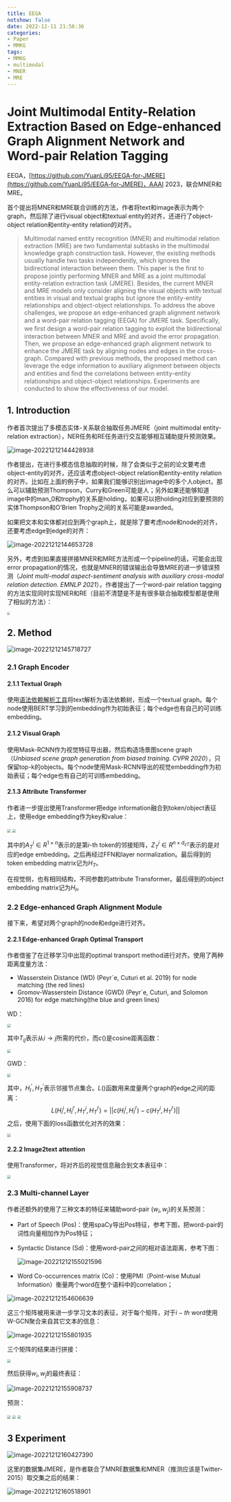 ```yaml
---
title: EEGA
notshow: false
date: 2022-12-11 21:56:36
categories:
- Paper
- MMKG
tags:
- MMKG
- multimodal
- MNER
- MRE
---
```


# Joint Multimodal Entity-Relation Extraction Based on Edge-enhanced Graph Alignment Network and Word-pair Relation Tagging

EEGA，[https://github.com/YuanLi95/EEGA-for-JMERE](https://github.com/YuanLi95/EEGA-for-JMERE)，AAAI 2023，联合MNER和MRE。

首个提出将MNER和MRE联合训练的方法，作者将text和image表示为两个graph，然后除了进行visual object和textual entity的对齐，还进行了object-object relation和entity-entity relation的对齐。

> Multimodal named entity recognition (MNER) and multimodal relation extraction (MRE) are two fundamental subtasks in the multimodal knowledge graph construction task. However, the existing methods usually handle two tasks independently, which ignores the bidirectional interaction between them. This paper is the ﬁrst to propose jointly performing MNER and MRE as a joint multimodal entity-relation extraction task (JMERE). Besides, the current MNER and MRE models only consider aligning the visual objects with textual entities in visual and textual graphs but ignore the entity-entity relationships and object-object relationships. To address the above challenges, we propose an edge-enhanced graph alignment network and a word-pair relation tagging (EEGA) for JMERE task. Speciﬁcally, we ﬁrst design a word-pair relation tagging to exploit the bidirectional interaction between MNER and MRE and avoid the error propagation. Then, we propose an edge-enhanced graph alignment network to enhance the JMERE task by aligning nodes and edges in the cross-graph. Compared with previous methods, the proposed method can leverage the edge information to auxiliary alignment between objects and entities and ﬁnd the correlations between entity-entity relationships and object-object relationships. Experiments are conducted to show the effectiveness of our model.

<!--more-->

## 1. Introduction

作者首次提出了多模态实体-关系联合抽取任务JMERE（joint multimodal entity-relation extraction），NER任务和RE任务进行交互能够相互辅助提升预测效果。

![image-20221212144428938](https://lxy-blog-pics.oss-cn-beijing.aliyuncs.com/asssets/image-20221212144428938.png)

作者提出，在进行多模态信息抽取的时候，除了会类似于之前的论文要考虑object-entity的对齐，还应该考虑object-object relation和entity-entity relation的对齐。比如在上面的例子中，如果我们能够识别出image中的多个人object，那么可以辅助预测Thompson，Curry和Green可能是人；另外如果还能够知道image中的man_0和trophy的关系是holding，如果可以把holding对应到要预测的实体Thompson和O’Brien Trophy之间的关系可能是awarded。

如果把文本和实体都对应到两个graph上，就是除了要考虑node和node的对齐，还要考虑edge到edge的对齐：

![image-20221212144653728](https://lxy-blog-pics.oss-cn-beijing.aliyuncs.com/asssets/image-20221212144653728.png)

另外，考虑到如果直接拼接MNER和MRE方法形成一个pipeline的话，可能会出现error propagation的情况，也就是MNER的错误输出会导致MRE的进一步错误预测（*Joint multi-modal aspect-sentiment analysis with auxiliary cross-modal relation detection. EMNLP 2021*），作者提出了一个word-pair relation tagging的方法实现同时实现NER和RE（目前不清楚是不是有很多联合抽取模型都是使用了相似的方法）：

<img src="https://lxy-blog-pics.oss-cn-beijing.aliyuncs.com/asssets/image-20221212145619808.png"  style="zoom:40%;" />

## 2. Method

![image-20221212145718727](https://lxy-blog-pics.oss-cn-beijing.aliyuncs.com/asssets/image-20221212145718727.png)

### 2.1 Graph Encoder

#### 2.1.1 Textual Graph

使用[语法依赖解析工具](https://spacy.io/models)将text解析为语法依赖树，形成一个textual graph。每个node使用BERT学习到的embedding作为初始表征；每个edge也有自己的可训练embedding。

#### 2.1.2 Visual Graph

使用Mask-RCNN作为视觉特征导出器，然后构造场景图scene graph（*Unbiased scene graph generation from biased training. CVPR 2020*），只保留top-k的objects。每个node使用Mask-RCNN导出的视觉embedding作为初始表征；每个edge也有自己的可训练embedding。

#### 2.1.3 Attribute Transformer

作者进一步提出使用Transformer把edge information融合到token/object表征上，使用edge embedding作为key和value：

<img src="https://lxy-blog-pics.oss-cn-beijing.aliyuncs.com/asssets/image-20221212151807388.png"  style="zoom:50%;" />

<img src="https://lxy-blog-pics.oss-cn-beijing.aliyuncs.com/asssets/image-20221212151817488.png"   style="zoom:50%;" />

其中的$A_T^i\in R^{1\times n}$表示的是第$i$-th token的邻接矩阵，$Z_T^i\in R^{n\times d_{zT}}$表示的是对应的edge embedding。之后再经过FFN和layer normalization。最后得到的token embedding matrix记为$H_T$。

在视觉侧，也有相同结构，不同参数的attribute Transformer。最后得到的object embedding matrix记为$H_I$。

### 2.2 Edge-enhanced Graph Alignment Module

接下来，希望对两个graph的node和edge进行对齐。

#### 2.2.1 Edge-enhanced Graph Optimal Transport

作者借鉴了在迁移学习中出现的optimal transport method进行对齐。使用了两种距离度量方法：

- Wasserstein Distance (WD) (Peyr´e, Cuturi et al. 2019) for node matching (the red lines)
- Gromov-Wasserstein Distance (GWD) (Peyr´e, Cuturi, and Solomon 2016) for edge matching(the blue and green lines)

WD：

<img src="https://lxy-blog-pics.oss-cn-beijing.aliyuncs.com/asssets/image-20221212152751617.png"   style="zoom:50%;" />

其中$T_{ij}$表示从$i\rightarrow j$所需的代价，而$c()$是cosine距离函数：

<img src="https://lxy-blog-pics.oss-cn-beijing.aliyuncs.com/asssets/image-20221212152835533.png"   style="zoom:50%;" />

GWD：

<img src="https://lxy-blog-pics.oss-cn-beijing.aliyuncs.com/asssets/image-20221212152806025.png"  style="zoom:50%;" />

其中，$H_I^\prime,H_T^\prime$表示邻接节点集合。$L()$函数用来度量两个graph的edge之间的距离：
$$
L(H_I^i,H_I^{i\prime},H_T^i,H_T^{i\prime})=||c(H_I^i,H_I^{i\prime})-c(H_T^i,H_T^{i\prime})||
$$
之后，使用下面的loss函数优化对齐的效果：

<img src="https://lxy-blog-pics.oss-cn-beijing.aliyuncs.com/asssets/image-20221212154312654.png"  style="zoom:50%;" />

#### 2.2.2 Image2text attention

使用Transformer，将对齐后的视觉信息融合到文本表征中：

<img src="https://lxy-blog-pics.oss-cn-beijing.aliyuncs.com/asssets/image-20221212154422600.png"   style="zoom:50%;" />

### 2.3 Multi-channel Layer

作者还额外的使用了三种文本的特征来辅助word-pair $(w_i,w_j)$的关系预测：

- Part of Speech (Pos)：使用spaCy导出Pos特征，参考下图，把word-pair的词性向量相加作为Pos特征；

- Syntactic Distance (Sd)：使用word-pair之间的相对语法距离，参考下图：

  ![image-20221212155021596](https://lxy-blog-pics.oss-cn-beijing.aliyuncs.com/asssets/image-20221212155021596.png)

- Word Co-occurrences matrix (Co)：使用PMI（Point-wise Mutual Information）衡量两个word在整个语料中的correlation；

![image-20221212154606639](https://lxy-blog-pics.oss-cn-beijing.aliyuncs.com/asssets/image-20221212154606639.png)

这三个矩阵被用来进一步学习文本的表征，对于每个矩阵，对于$i-th$ word使用W-GCN聚合来自其它文本的信息：

![image-20221212155801935](https://lxy-blog-pics.oss-cn-beijing.aliyuncs.com/asssets/image-20221212155801935.png)

三个矩阵的结果进行拼接：

<img src="https://lxy-blog-pics.oss-cn-beijing.aliyuncs.com/asssets/image-20221212155839668.png"  style="zoom:50%;" />

然后获得$w_i,w_j$的最终表征：

![image-20221212155908737](https://lxy-blog-pics.oss-cn-beijing.aliyuncs.com/asssets/image-20221212155908737.png)

预测：

<img src="https://lxy-blog-pics.oss-cn-beijing.aliyuncs.com/asssets/image-20221212155948456.png"   style="zoom:50%;" />

<img src="https://lxy-blog-pics.oss-cn-beijing.aliyuncs.com/asssets/image-20221212155957601.png"   style="zoom:50%;" />

<img src="https://lxy-blog-pics.oss-cn-beijing.aliyuncs.com/asssets/image-20221212160020384.png"   style="zoom:50%;" />

## 3 Experiment

![image-20221212160427390](https://lxy-blog-pics.oss-cn-beijing.aliyuncs.com/asssets/image-20221212160427390.png)

这里的数据集JMERE，是作者联合了MNRE数据集和MNER（推测应该是Twitter-2015）取交集之后的结果：

![image-20221212160518901](https://lxy-blog-pics.oss-cn-beijing.aliyuncs.com/asssets/image-20221212160518901.png)
